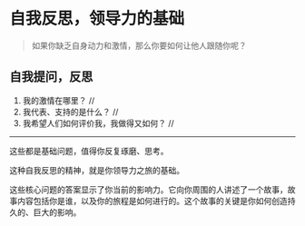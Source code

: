 # 自我反思，领导力的基础

> 如果你缺乏自身动力和激情，那么你要如何让他人跟随你呢？

## 自我提问，反思

1. 我的激情在哪里？
   //
2. 我代表、支持的是什么？
   //
3. 我希望人们如何评价我，我做得又如何？
   //

***
这些都是基础问题，值得你反复琢磨、思考。

这种自我反思的精神，就是你领导力之旅的基础。

这些核心问题的答案显示了你当前的影响力。它向你周围的人讲述了一个故事，故事内容包括你是谁，以及你的旅程是如何进行的。这个故事的关键是你如何创造持久的、巨大的影响。